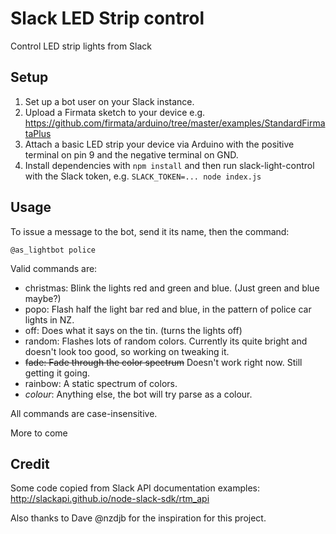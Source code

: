 # Slack LED Strip control
Control LED strip lights from Slack

## Setup

1. Set up a bot user on your Slack instance.
2. Upload a Firmata sketch to your device e.g. https://github.com/firmata/arduino/tree/master/examples/StandardFirmataPlus
3. Attach a basic LED strip your device via Arduino with the positive terminal on pin 9 and the negative terminal on GND.
4. Install dependencies with `npm install` and then run slack-light-control with the Slack token, e.g. `SLACK_TOKEN=... node index.js`

## Usage

To issue a message to the bot, send it its name, then the command:

`@as_lightbot police`

Valid commands are:
* christmas: Blink the lights red and green and blue. (Just green and blue maybe?)
* popo: Flash half the light bar red and blue, in the pattern of police car lights in NZ.
* off: Does what it says on the tin. (turns the lights off)
* random: Flashes lots of random colors. Currently its quite bright and doesn't look too good, so working on tweaking it.
* ~~fade: Fade through the color spectrum~~ Doesn't work right now. Still getting it going.
* rainbow: A static spectrum of colors.
* *colour*: Anything else, the bot will try parse as a colour. 

All commands are case-insensitive.

More to come

## Credit

Some code copied from Slack API documentation examples: http://slackapi.github.io/node-slack-sdk/rtm_api

Also thanks to Dave @nzdjb for the inspiration for this project.
